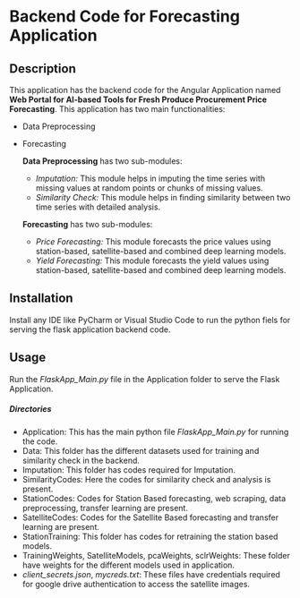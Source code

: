 # Backend Code for Forecasting Application

## Description
This application has the backend code for the Angular Application named 
**Web Portal for AI-based Tools for
Fresh Produce Procurement Price Forecasting**. This application has two main functionalities:
- Data Preprocessing
- Forecasting

    **Data Preprocessing** has two sub-modules:
    - *Imputation:* This module helps in imputing the time series with missing values at random points or chunks of missing values.
    - *Similarity Check:* This module helps in finding similarity between two time series with detailed analysis.
    
    **Forecasting** has two sub-modules:
    - *Price Forecasting:* This module forecasts the price values using station-based, satellite-based and combined deep learning models.
    - *Yield Forecasting:* This module forecasts the yield values using station-based, satellite-based and combined deep learning models.

  


## Installation
Install any IDE like PyCharm or Visual Studio Code to run the python fiels for serving the 
flask application backend code.

## Usage
Run the *FlaskApp_Main.py* file in the Application folder to serve the Flask Application.

##### Directories
- Application: This has the main python file *FlaskApp_Main.py* for running the code.
- Data: This folder has the different datasets used for training and similarity check in the backend.
- Imputation: This folder has codes required for Imputation.
- SimilarityCodes: Here the codes for similarity check and analysis is present.
- StationCodes: Codes for Station Based forecasting, web scraping, data preprocessing, transfer learning are present.
- SatelliteCodes: Codes for the Satellite Based forecasting and transfer learning are present.
- StationTraining: This folder has codes for retraining the station based models.
- TrainingWeights, SatelliteModels, pcaWeights, sclrWeights: These folder have weights for the different models used in application.
- *client_secrets.json*, *mycreds.txt*: These files have credentials required for google drive authentication to access the satellite images.
